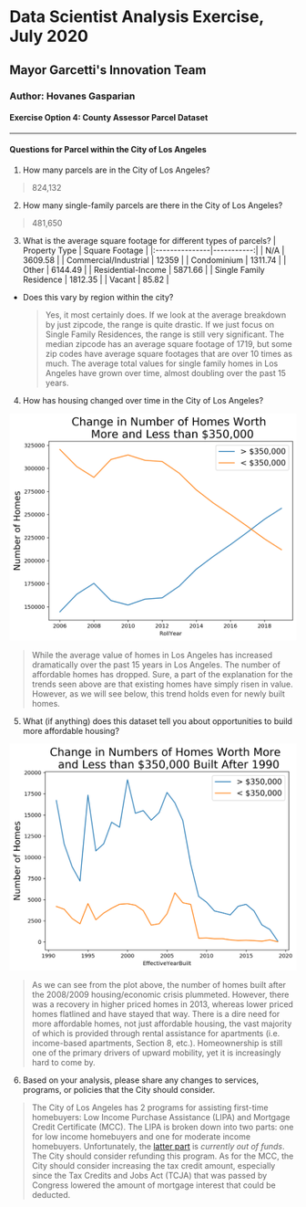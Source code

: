 # Data Scientist Analysis Exercise, July 2020
## Mayor Garcetti's Innovation Team
### Author: Hovanes Gasparian
#### Exercise Option 4: County Assessor Parcel Dataset

---

#### Questions for Parcel within the City of Los Angeles

1. How many parcels are in the City of Los Angeles?
> 824,132
2. How many single-family parcels are there in the City of Los Angeles?
> 481,650
3. What is the average square footage for different types of parcels?
| Property Type  | Square Footage |
|:---------------|-----------:|
| N/A            |  3609.58   |
| Commercial/Industrial | 12359    |
| Condominium    |  1311.74   |
| Other          |  6144.49   |
| Residential-Income |  5871.66   |
| Single Family Residence |  1812.35   |
| Vacant         |    85.82   |
  * Does this vary by region within the city?
      > Yes, it most certainly does. If we look at the average breakdown by just zipcode, the range is quite drastic. If we just focus on Single Family Residences, the range is still very significant. The median zipcode has an average square footage of 1719, but some zip codes have average square footages that are over 10 times as much. The average total values for single family homes in Los Angeles have grown over time, almost doubling over the past 15 years.

4.  How has housing changed over time in the City of Los Angeles?

![home_divergence](./plots/home_divergence.png)

> While the average value of homes in Los Angeles has increased dramatically over the past 15 years in Los Angeles. The number of affordable homes has dropped. Sure, a part of the explanation for the trends seen above are that existing homes have simply risen in value. However, as we will see below, this trend holds even for newly built homes. 

5. What (if anything) does this dataset tell you about opportunities to build more affordable housing?

![flatline](./plots/flatline.png)

> As we can see from the plot above, the number of homes built after the 2008/2009 housing/economic crisis plummeted. However, there was a recovery in higher priced homes in 2013, whereas lower priced homes flatlined and have stayed that way. There is a dire need for more affordable homes, not just affordable housing, the vast majority of which is provided through rental assistance for apartments (i.e. income-based apartments, Section 8, etc.). Homeownership is still one of the primary drivers of upward mobility, yet it is increasingly hard to come by.


6.  Based on your analysis, please share any changes to services, programs, or policies that the City should consider.
> The City of Los Angeles has 2 programs for assisting first-time homebuyers: Low Income Purchase Assistance (LIPA) and Mortgage Credit Certificate (MCC). The LIPA is broken down into two parts: one for low income homebuyers and one for moderate income homebuyers. Unfortunately, the [latter part](https://hcidla2.lacity.org/help-moderate-income-first-home-buyers) is _currently out of funds_. The City should consider refunding this program. As for the MCC, the City should consider increasing the tax credit amount, especially since the Tax Credits and Jobs Act (TCJA) that was passed by Congress lowered the amount of mortgage interest that could be deducted. 